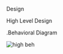 Design

High Level Design

.Behavioral Diagram

![high beh](https://user-images.githubusercontent.com/86471638/125633120-a1d527bc-f581-4fa3-8d5c-8704e25ecfea.png)
